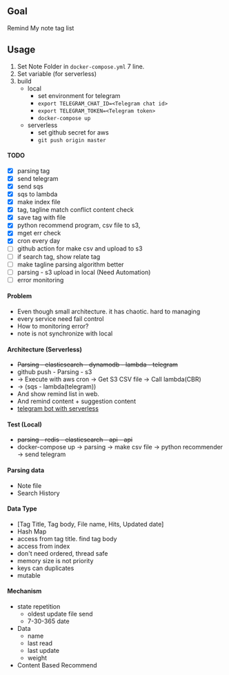 ## Goal
Remind My note tag list

## Usage
1. Set Note Folder in `docker-compose.yml` 7 line.
2. Set variable (for serverless)
3. build
    - local
        - set environment for telegram
        - `export TELEGRAM_CHAT_ID=<Telegram chat id>`
        - `export TELEGRAM_TOKEN=<Telegram token>`
        - `docker-compose up`
    - serverless
        - set github secret for aws
        - `git push origin master`

#### TODO
- [x] parsing tag
- [x] send telegram
- [x] send sqs
- [x] sqs to lambda
- [x] make index file
- [X] tag, tagline match conflict content check
- [X] save tag with file
- [X] python recommend program, csv file to s3,
- [X] mget err check
- [X] cron every day
- [ ] github action for make csv and upload to s3
- [ ] if search tag, show relate tag
- [ ] make tagline parsing algorithm better
- [ ] parsing - s3 upload in local (Need Automation)
- [ ] error monitoring

#### Problem
- Even though small architecture. it has chaotic. hard to managing
- every service need fail control
- How to monitoring error?
- note is not synchronize with local

#### Architecture (Serverless)
- ~~Parsing - elasticsearch - dynamodb - lambda - telegram~~
- github push - Parsing - s3
-    -> Execute with aws cron -> Get S3 CSV file -> Call lambda(CBR)
-    -> (sqs - lambda(telegram))
- And show remind list in web.
- And remind content + suggestion content
- [telegram bot with serverless](https://github.com/shdkej/my-telegram-bot)

#### Test (Local)
- ~~parsing - redis - elasticsearch - api - api~~
- docker-compose up -> parsing -> make csv file -> python recommender -> send telegram

#### Parsing data
- Note file
- Search History

#### Data Type
- [Tag Title, Tag body, File name, Hits, Updated date]
- Hash Map
- access from tag title. find tag body
- access from index
- don't need ordered, thread safe
- memory size is not priority
- keys can duplicates
- mutable

#### Mechanism
- state repetition
    - oldest update file send
    - 7-30-365 date
- Data
    - name
    - last read
    - last update
    - weight
- Content Based Recommend
